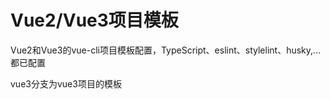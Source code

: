 # Vue2/Vue3项目模板

 Vue2和Vue3的vue-cli项目模板配置，TypeScript、eslint、stylelint、husky,...都已配置   

 vue3分支为vue3项目的模板

